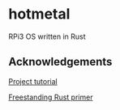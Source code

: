 # hotmetal

RPi3 OS written in Rust

## Acknowledgements
[Project tutorial](https://github.com/rust-embedded/rust-raspberrypi-OS-tutorials)

[Freestanding Rust primer](https://os.phil-opp.com/freestanding-rust-binary/)